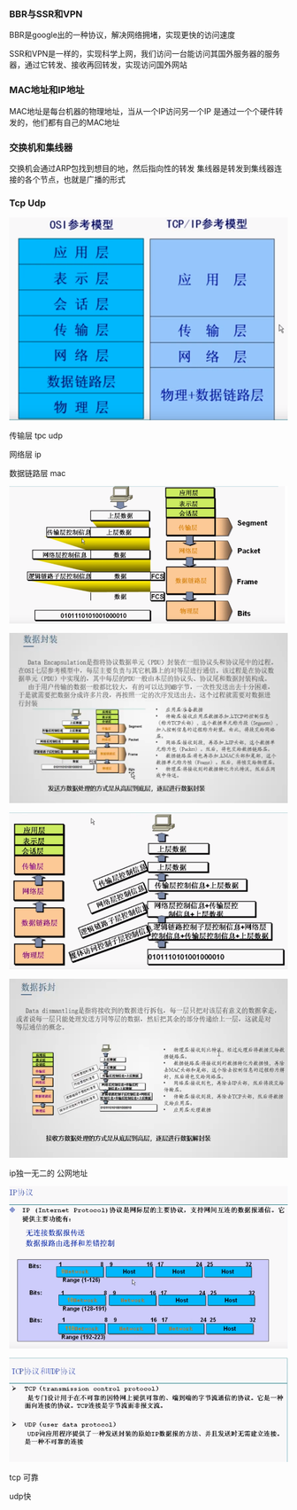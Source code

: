 ### BBR与SSR和VPN

BBR是google出的一种协议，解决网络拥堵，实现更快的访问速度

SSR和VPN是一样的，实现科学上网，我们访问一台能访问其国外服务器的服务器，通过它转发、接收再回转发，实现访问国外网站

### MAC地址和IP地址

MAC地址是每台机器的物理地址，当从一个IP访问另一个IP 是通过一个个硬件转发的，他们都有自己的MAC地址

### 交换机和集线器

交换机会通过ARP包找到想目的地，然后指向性的转发  集线器是转发到集线器连接的各个节点，也就是广播的形式



### Tcp Udp

![1562737900793](assets/1562737900793.png)

传输层 tpc udp

网络层 ip

数据链路层  mac



![1562738192541](assets/1562738192541.png)

![1575965212398](assets/1575965212398.png)



![1562738172560](assets/1562738172560.png)

 ![1575965299608](assets/1575965299608.png)



ip独一无二的 公网地址

![1562738426675](assets/1562738426675.png)





![1562738886491](assets/1562738886491.png)

tcp 可靠

udp快

